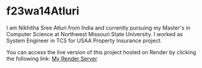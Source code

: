 # f23wa14Atluri
I am Nikhitha Sree Atluri from India and currently pursuing my Master's in Computer Science at Northwest Missouri State University. I worked as System Engineer in TCS for USAA Property Insurance project.

You can access the live version of this project hosted on Render by clicking the following link:
[My Render Server](https://f23wa14atluri.onrender.com)
